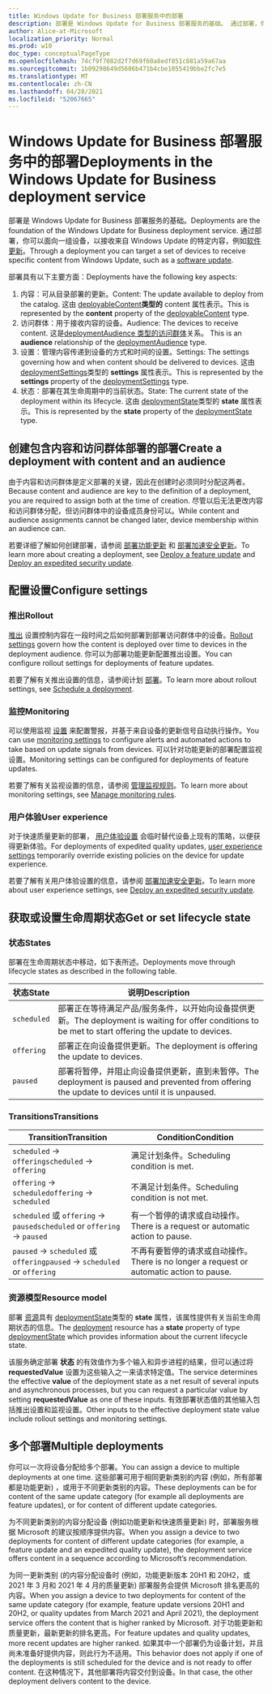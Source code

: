 ```yaml
---
title: Windows Update for Business 部署服务中的部署
description: 部署是 Windows Update for Business 部署服务的基础。 通过部署，你可以将一组设备作为目标，以从 Windows 更新（如软件更新）接收特定内容。
author: Alice-at-Microsoft
localization_priority: Normal
ms.prod: w10
doc_type: conceptualPageType
ms.openlocfilehash: 74cf9f7082d2f7d69f60a8edf851c881a59a67aa
ms.sourcegitcommit: 1b09298649d5606b471b4cbe1055419bbe2fc7e5
ms.translationtype: MT
ms.contentlocale: zh-CN
ms.lasthandoff: 04/28/2021
ms.locfileid: "52067665"
---
```

# <a name="deployments-in-the-windows-update-for-business-deployment-service"></a><span data-ttu-id="c2b64-104">Windows Update for Business 部署服务中的部署</span><span class="sxs-lookup"><span data-stu-id="c2b64-104">Deployments in the Windows Update for Business deployment service</span></span>

<span data-ttu-id="c2b64-105">部署是 Windows Update for Business 部署服务的基础。</span><span class="sxs-lookup"><span data-stu-id="c2b64-105">Deployments are the foundation of the Windows Update for Business deployment service.</span></span> <span data-ttu-id="c2b64-106">通过部署，你可以面向一组设备，以接收来自 Windows Update 的特定内容，例如[软件更新](windowsupdates-software-updates.md)。</span><span class="sxs-lookup"><span data-stu-id="c2b64-106">Through a deployment you can target a set of devices to receive specific content from Windows Update, such as a [software update](windowsupdates-software-updates.md).</span></span>

<span data-ttu-id="c2b64-107">部署具有以下主要方面：</span><span class="sxs-lookup"><span data-stu-id="c2b64-107">Deployments have the following key aspects:</span></span>

1. <span data-ttu-id="c2b64-108">内容：可从目录部署的更新。</span><span class="sxs-lookup"><span data-stu-id="c2b64-108">Content: The update available to deploy from the catalog.</span></span> <span data-ttu-id="c2b64-109">这由 [deployableContent](/graph/api/resources/windowsupdates-deployablecontent)**类型的** content 属性表示。</span><span class="sxs-lookup"><span data-stu-id="c2b64-109">This is represented by the **content** property of the [deployableContent](/graph/api/resources/windowsupdates-deployablecontent) type.</span></span>
2. <span data-ttu-id="c2b64-110">访问群体：用于接收内容的设备。</span><span class="sxs-lookup"><span data-stu-id="c2b64-110">Audience: The devices to receive content.</span></span> <span data-ttu-id="c2b64-111">这是[deploymentAudience 类型的访问群体](/graph/api/resources/windowsupdates-deploymentaudience)关系。 </span><span class="sxs-lookup"><span data-stu-id="c2b64-111">This is an **audience** relationship of the [deploymentAudience](/graph/api/resources/windowsupdates-deploymentaudience) type.</span></span>
3. <span data-ttu-id="c2b64-112">设置：管理内容传递到设备的方式和时间的设置。</span><span class="sxs-lookup"><span data-stu-id="c2b64-112">Settings: The settings governing how and when content should be delivered to devices.</span></span> <span data-ttu-id="c2b64-113">这由 [deploymentSettings](/graph/api/resources/windowsupdates-deploymentsettings)类型的 **settings** 属性表示。</span><span class="sxs-lookup"><span data-stu-id="c2b64-113">This is represented by the **settings** property of the [deploymentSettings](/graph/api/resources/windowsupdates-deploymentsettings) type.</span></span>
4. <span data-ttu-id="c2b64-114">状态：部署在其生命周期中的当前状态。</span><span class="sxs-lookup"><span data-stu-id="c2b64-114">State: The current state of the deployment within its lifecycle.</span></span> <span data-ttu-id="c2b64-115">这由 [deploymentState](/graph/api/resources/windowsupdates-deploymentstate)类型的 **state** 属性表示。</span><span class="sxs-lookup"><span data-stu-id="c2b64-115">This is represented by the **state** property of the [deploymentState](/graph/api/resources/windowsupdates-deploymentstate) type.</span></span>

## <a name="create-a-deployment-with-content-and-an-audience"></a><span data-ttu-id="c2b64-116">创建包含内容和访问群体部署的部署</span><span class="sxs-lookup"><span data-stu-id="c2b64-116">Create a deployment with content and an audience</span></span>


<span data-ttu-id="c2b64-117">由于内容和访问群体是定义部署的关键，因此在创建时必须同时分配这两者。</span><span class="sxs-lookup"><span data-stu-id="c2b64-117">Because content and audience are key to the definition of a deployment, you are required to assign both at the time of creation.</span></span> <span data-ttu-id="c2b64-118">尽管以后无法更改内容和访问群体分配，但访问群体中的设备成员身份可以。</span><span class="sxs-lookup"><span data-stu-id="c2b64-118">While content and audience assignments cannot be changed later, device membership within an audience can.</span></span>

<span data-ttu-id="c2b64-119">若要详细了解如何创建部署，请参阅 [部署功能更新](windowsupdates-deploy-update.md) 和 [部署加速安全更新](windowsupdates-deploy-expedited-update.md)。</span><span class="sxs-lookup"><span data-stu-id="c2b64-119">To learn more about creating a deployment, see [Deploy a feature update](windowsupdates-deploy-update.md) and [Deploy an expedited security update](windowsupdates-deploy-expedited-update.md).</span></span>

## <a name="configure-settings"></a><span data-ttu-id="c2b64-120">配置设置</span><span class="sxs-lookup"><span data-stu-id="c2b64-120">Configure settings</span></span>

### <a name="rollout"></a><span data-ttu-id="c2b64-121">推出</span><span class="sxs-lookup"><span data-stu-id="c2b64-121">Rollout</span></span>

<span data-ttu-id="c2b64-122">[推出](/graph/api/resources/windowsupdates-rolloutsettings) 设置控制内容在一段时间之后如何部署到部署访问群体中的设备。</span><span class="sxs-lookup"><span data-stu-id="c2b64-122">[Rollout settings](/graph/api/resources/windowsupdates-rolloutsettings) govern how the content is deployed over time to devices in the deployment audience.</span></span> <span data-ttu-id="c2b64-123">你可以为部署功能更新配置推出设置。</span><span class="sxs-lookup"><span data-stu-id="c2b64-123">You can configure rollout settings for deployments of feature updates.</span></span>

<span data-ttu-id="c2b64-124">若要了解有关推出设置的信息，请参阅计划 [部署](windowsupdates-schedule-deployment.md)。</span><span class="sxs-lookup"><span data-stu-id="c2b64-124">To learn more about rollout settings, see [Schedule a deployment](windowsupdates-schedule-deployment.md).</span></span>

### <a name="monitoring"></a><span data-ttu-id="c2b64-125">监控</span><span class="sxs-lookup"><span data-stu-id="c2b64-125">Monitoring</span></span>

<span data-ttu-id="c2b64-126">可以使用监视 [设置](/graph/api/resources/windowsupdates-monitoringsettings) 来配置警报，并基于来自设备的更新信号自动执行操作。</span><span class="sxs-lookup"><span data-stu-id="c2b64-126">You can use [monitoring settings](/graph/api/resources/windowsupdates-monitoringsettings) to configure alerts and automated actions to take based on update signals from devices.</span></span> <span data-ttu-id="c2b64-127">可以针对功能更新的部署配置监视设置。</span><span class="sxs-lookup"><span data-stu-id="c2b64-127">Monitoring settings can be configured for deployments of feature updates.</span></span>


<span data-ttu-id="c2b64-128">若要了解有关监视设置的信息，请参阅 [管理监视规则](windowsupdates-manage-monitoring-rules.md)。</span><span class="sxs-lookup"><span data-stu-id="c2b64-128">To learn more about monitoring settings, see [Manage monitoring rules](windowsupdates-manage-monitoring-rules.md).</span></span>

### <a name="user-experience"></a><span data-ttu-id="c2b64-129">用户体验</span><span class="sxs-lookup"><span data-stu-id="c2b64-129">User experience</span></span>

<span data-ttu-id="c2b64-130">对于快速质量更新的部署， [用户体验设置](/graph/api/resources/windowsupdates-userexperiencesettings) 会临时替代设备上现有的策略，以便获得更新体验。</span><span class="sxs-lookup"><span data-stu-id="c2b64-130">For deployments of expedited quality updates, [user experience settings](/graph/api/resources/windowsupdates-userexperiencesettings) temporarily override existing policies on the device for update experience.</span></span>

<span data-ttu-id="c2b64-131">若要了解有关用户体验设置的信息，请参阅 [部署加速安全更新](windowsupdates-deploy-expedited-update.md)。</span><span class="sxs-lookup"><span data-stu-id="c2b64-131">To learn more about user experience settings, see [Deploy an expedited security update](windowsupdates-deploy-expedited-update.md).</span></span>

## <a name="get-or-set-lifecycle-state"></a><span data-ttu-id="c2b64-132">获取或设置生命周期状态</span><span class="sxs-lookup"><span data-stu-id="c2b64-132">Get or set lifecycle state</span></span>

### <a name="states"></a><span data-ttu-id="c2b64-133">状态</span><span class="sxs-lookup"><span data-stu-id="c2b64-133">States</span></span>

<span data-ttu-id="c2b64-134">部署在生命周期状态中移动，如下表所述。</span><span class="sxs-lookup"><span data-stu-id="c2b64-134">Deployments move through lifecycle states as described in the following table.</span></span>

| <span data-ttu-id="c2b64-135">状态</span><span class="sxs-lookup"><span data-stu-id="c2b64-135">State</span></span>     | <span data-ttu-id="c2b64-136">说明</span><span class="sxs-lookup"><span data-stu-id="c2b64-136">Description</span></span>                                                                                       |
|-----------|---------------------------------------------------------------------------------------------------|
| `scheduled` | <span data-ttu-id="c2b64-137">部署正在等待满足产品/服务条件，以开始向设备提供更新。</span><span class="sxs-lookup"><span data-stu-id="c2b64-137">The deployment is waiting for offer conditions to be met to start offering the update to devices.</span></span> |
| `offering`  | <span data-ttu-id="c2b64-138">部署正在向设备提供更新。</span><span class="sxs-lookup"><span data-stu-id="c2b64-138">The deployment is offering the update to devices.</span></span>                                                 |
| `paused`    | <span data-ttu-id="c2b64-139">部署将暂停，并阻止向设备提供更新，直到未暂停。</span><span class="sxs-lookup"><span data-stu-id="c2b64-139">The deployment is paused and prevented from offering the update to devices until it is unpaused.</span></span>  |


### <a name="transitions"></a><span data-ttu-id="c2b64-140">Transitions</span><span class="sxs-lookup"><span data-stu-id="c2b64-140">Transitions</span></span>

| <span data-ttu-id="c2b64-141">Transition</span><span class="sxs-lookup"><span data-stu-id="c2b64-141">Transition</span></span>                     | <span data-ttu-id="c2b64-142">Condition</span><span class="sxs-lookup"><span data-stu-id="c2b64-142">Condition</span></span>                                |
|--------------------------------|------------------------------------------|
| <span data-ttu-id="c2b64-143">`scheduled` → `offering`</span><span class="sxs-lookup"><span data-stu-id="c2b64-143">`scheduled` → `offering`</span></span>           | <span data-ttu-id="c2b64-144">满足计划条件。</span><span class="sxs-lookup"><span data-stu-id="c2b64-144">Scheduling condition is met.</span></span>             |
| <span data-ttu-id="c2b64-145">`offering` → `scheduled`</span><span class="sxs-lookup"><span data-stu-id="c2b64-145">`offering` → `scheduled`</span></span>           | <span data-ttu-id="c2b64-146">不满足计划条件。</span><span class="sxs-lookup"><span data-stu-id="c2b64-146">Scheduling condition is not met.</span></span>         |
| <span data-ttu-id="c2b64-147">`scheduled` 或 `offering` → `paused`</span><span class="sxs-lookup"><span data-stu-id="c2b64-147">`scheduled` or `offering` → `paused`</span></span> | <span data-ttu-id="c2b64-148">有一个暂停的请求或自动操作。</span><span class="sxs-lookup"><span data-stu-id="c2b64-148">There is a request or automatic action to pause.</span></span> |
| <span data-ttu-id="c2b64-149">`paused` → `scheduled` 或 `offering`</span><span class="sxs-lookup"><span data-stu-id="c2b64-149">`paused` → `scheduled` or `offering`</span></span> | <span data-ttu-id="c2b64-150">不再有要暂停的请求或自动操作。</span><span class="sxs-lookup"><span data-stu-id="c2b64-150">There is no longer a request or automatic action to pause.</span></span> |

### <a name="resource-model"></a><span data-ttu-id="c2b64-151">资源模型</span><span class="sxs-lookup"><span data-stu-id="c2b64-151">Resource model</span></span>

<span data-ttu-id="c2b64-152">部署 [资源](/graph/api/resources/windowsupdates-deployment)具有 [deploymentState](/graph/api/resources/windowsupdates-deploymentstate)类型的 **state** 属性，该属性提供有关当前生命周期状态的信息。</span><span class="sxs-lookup"><span data-stu-id="c2b64-152">The [deployment](/graph/api/resources/windowsupdates-deployment) resource has a **state** property of type [deploymentState](/graph/api/resources/windowsupdates-deploymentstate) which provides information about the current lifecycle state.</span></span>

<span data-ttu-id="c2b64-153">该服务确定部署 **状态** 的有效值作为多个输入和异步进程的结果，但可以通过将 **requestedValue** 设置为这些输入之一来请求特定值。</span><span class="sxs-lookup"><span data-stu-id="c2b64-153">The service determines the effective **value** of the deployment state as a net result of several inputs and asynchronous processes, but you can request a particular value by setting **requestedValue** as one of these inputs.</span></span> <span data-ttu-id="c2b64-154">有效部署状态值的其他输入包括推出设置和监视设置。</span><span class="sxs-lookup"><span data-stu-id="c2b64-154">Other inputs to the effective deployment state value include rollout settings and monitoring settings.</span></span>

## <a name="multiple-deployments"></a><span data-ttu-id="c2b64-155">多个部署</span><span class="sxs-lookup"><span data-stu-id="c2b64-155">Multiple deployments</span></span>

<span data-ttu-id="c2b64-156">你可以一次将设备分配给多个部署。</span><span class="sxs-lookup"><span data-stu-id="c2b64-156">You can assign a device to multiple deployments at one time.</span></span> <span data-ttu-id="c2b64-157">这些部署可用于相同更新类别的内容 (例如，所有部署都是功能更新) ，或用于不同更新类别的内容。</span><span class="sxs-lookup"><span data-stu-id="c2b64-157">These deployments can be for content of the same update category (for example all deployments are feature updates), or for content of different update categories.</span></span>

<span data-ttu-id="c2b64-158">为不同更新类别的内容分配设备 (例如功能更新和快速质量更新) 时，部署服务根据 Microsoft 的建议按顺序提供内容。</span><span class="sxs-lookup"><span data-stu-id="c2b64-158">When you assign a device to two deployments for content of different update categories (for example, a feature update and an expedited quality update), the deployment service offers content in a sequence according to Microsoft’s recommendation.</span></span>

<span data-ttu-id="c2b64-159">为同一更新类别 (的内容分配设备时 (例如，功能更新版本 20H1 和 20H2，或 2021 年 3 月和 2021 年 4 月的质量更新) 部署服务会提供 Microsoft 排名更高的内容。</span><span class="sxs-lookup"><span data-stu-id="c2b64-159">When you assign a device to two deployments for content of the same update category (for example, feature update versions 20H1 and 20H2, or quality updates from March 2021 and April 2021), the deployment service offers the content that is higher ranked by Microsoft.</span></span> <span data-ttu-id="c2b64-160">对于功能更新和质量更新，最新更新的排名更高。</span><span class="sxs-lookup"><span data-stu-id="c2b64-160">For feature updates and quality updates, more recent updates are higher ranked.</span></span> <span data-ttu-id="c2b64-161">如果其中一个部署仍为设备计划，并且尚未准备好提供内容，则此行为不适用。</span><span class="sxs-lookup"><span data-stu-id="c2b64-161">This behavior does not apply if one of the deployments is still scheduled for the device and is not ready to offer content.</span></span> <span data-ttu-id="c2b64-162">在这种情况下，其他部署将内容交付到设备。</span><span class="sxs-lookup"><span data-stu-id="c2b64-162">In that case, the other deployment delivers content to the device.</span></span>
